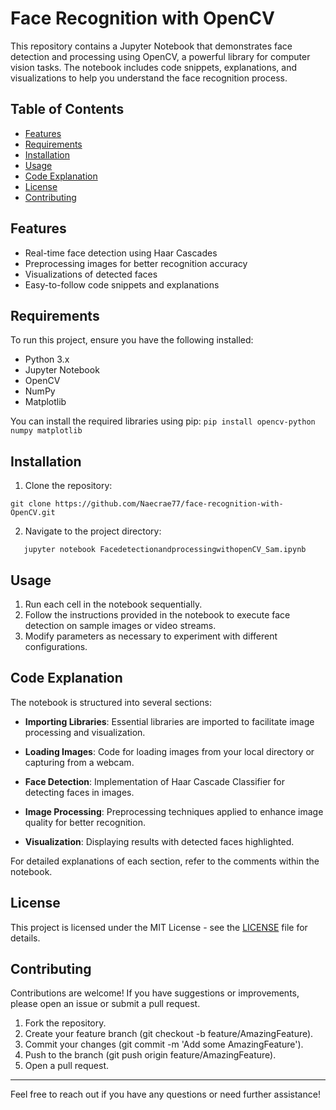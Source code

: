 # Face Recognition with OpenCV

This repository contains a Jupyter Notebook that demonstrates face detection and processing using OpenCV, a powerful library for computer vision tasks. The notebook includes code snippets, explanations, and visualizations to help you understand the face recognition process.

## Table of Contents

- [Features](#features)
- [Requirements](#requirements)
- [Installation](#installation)
- [Usage](#usage)
- [Code Explanation](#code-explanation)
- [License](#license)
- [Contributing](#contributing)

## Features

- Real-time face detection using Haar Cascades
- Preprocessing images for better recognition accuracy
- Visualizations of detected faces
- Easy-to-follow code snippets and explanations

## Requirements

To run this project, ensure you have the following installed:

- Python 3.x
- Jupyter Notebook
- OpenCV
- NumPy
- Matplotlib

You can install the required libraries using pip:
`pip install opencv-python numpy matplotlib`

## Installation

1. Clone the repository:
```
git clone https://github.com/Naecrae77/face-recognition-with-OpenCV.git
```

2. Navigate to the project directory:
```
   jupyter notebook FacedetectionandprocessingwithopenCV_Sam.ipynb
```

## Usage

1. Run each cell in the notebook sequentially.
2. Follow the instructions provided in the notebook to execute face detection on sample images or video streams.
3. Modify parameters as necessary to experiment with different configurations.

## Code Explanation

The notebook is structured into several sections:

- **Importing Libraries**: Essential libraries are imported to facilitate image processing and visualization.
  
- **Loading Images**: Code for loading images from your local directory or capturing from a webcam.

- **Face Detection**: Implementation of Haar Cascade Classifier for detecting faces in images.

- **Image Processing**: Preprocessing techniques applied to enhance image quality for better recognition.

- **Visualization**: Displaying results with detected faces highlighted.

For detailed explanations of each section, refer to the comments within the notebook.

## License

This project is licensed under the MIT License - see the [LICENSE](LICENSE) file for details.

## Contributing

Contributions are welcome! If you have suggestions or improvements, please open an issue or submit a pull request.

1. Fork the repository.
2. Create your feature branch (git checkout -b feature/AmazingFeature).
3. Commit your changes (git commit -m 'Add some AmazingFeature').
4. Push to the branch (git push origin feature/AmazingFeature).
5. Open a pull request.

---

Feel free to reach out if you have any questions or need further assistance!

